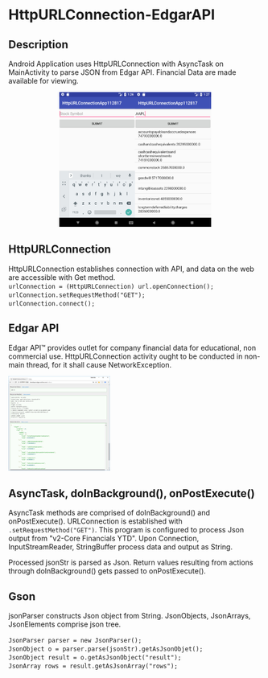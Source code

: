 # HttpURLConnection-EdgarAPI

<h2>Description</h2>
Android Application uses HttpURLConnection with AsyncTask on MainActivity to parse JSON from Edgar API.
Financial Data are made available for viewing.
<p><p>

<center><div><img src="HttpURLConnection_screenshot.jpg" width="60%"></div></center>

<h2>HttpURLConnection</h2>
<p>HttpURLConnection establishes connection with API, and data on the web are accessible with Get method.  <br>
  <code>urlConnection = (HttpURLConnection) url.openConnection();</code><br>
   <code>urlConnection.setRequestMethod("GET");</code><br>
    <code>urlConnection.connect();</code><br>
  <p></p>
  <h2>Edgar API</h2>
  <p>Edgar API&trade; provides outlet for company financial data for educational, non commercial use. HttpURLConnection activity ought to be conducted in non-main thread, for it shall cause NetworkException. </p>
<img src="EDGAR_API_img.PNG" style="width:40%"/>

  <h2>AsyncTask, doInBackground(), onPostExecute()</h2>
  <p>AsyncTask methods are comprised of doInBackground() and onPostExecute(). URLConnection is established with <code>.setRequestMethod("GET")</code>. This program is configured to process Json output from "v2-Core Financials YTD".  Upon Connection, InputStreamReader, StringBuffer process data and output as String.</p>
  <p></p>
  <p>Processed jsonStr is parsed as Json. Return values resulting from actions through doInBackground() gets passed to onPostExecute().</p>
  
  <h2>Gson</h2>
  <p>jsonParser constructs Json object from String. JsonObjects, JsonArrays, JsonElements comprise json tree.</p>
  <code>JsonParser parser = new JsonParser();</code><br>
  <code>JsonObject o = parser.parse(jsonStr).getAsJsonObjet();</code><br>
  <code>JsonObject result = o.getAsJsonObject("result");</code></br>
  <code>JsonArray rows = result.getAsJsonArray("rows");</code><br>
